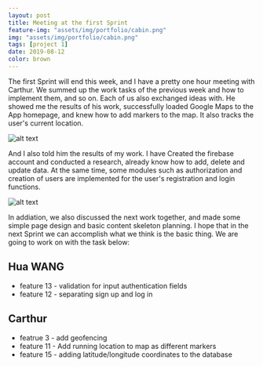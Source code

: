 ```yaml
---
layout: post
title: Meeting at the first Sprint
feature-img: "assets/img/portfolio/cabin.png"
img: "assets/img/portfolio/cabin.png"
tags: [project 1]
date: 2019-08-12
color: brown
---
```


The first Sprint will end this week, and I have a pretty one hour meeting with Carthur. We summed up the work tasks of the previous week and how to implement them, and so on. Each of us also exchanged ideas with. He showed me the results of his work, successfully loaded Google Maps to the App homepage, and knew how to add markers to the map. It also tracks the user's current location.

![alt text](https://github.com/aemooooon/app/blob/master/assets/img/p/022.png?raw=true "Sprint 1 meeting")

And I also told him the results of my work. I have Created the firebase account and conducted a research, already know how to add, delete and update data. At the same time, some modules such as authorization and creation of users are implemented for the user's registration and login functions. 

![alt text](https://github.com/aemooooon/app/blob/master/assets/img/p/021.png?raw=true "Screen Design")

In addiation, we also discussed the next work together, and made some simple page design and basic content skeleton planning. I hope that in the next Sprint we can accomplish what we think is the basic thing. We are going to work on with the task below:

## Hua WANG

* feature 13 - validation for input authentication fields
* feature 12 - separating sign up and log in

## Carthur

* featrue 3 - add geofencing
* feature 11 - Add running location to map as different markers
* feature 15 - adding latitude/longitude coordinates to the database


